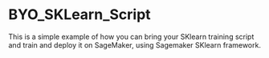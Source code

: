 # BYO_SKLearn_Script 
This is a simple example of how you can bring your SKlearn training script and train and deploy it on SageMaker, using Sagemaker SKlearn framework.
